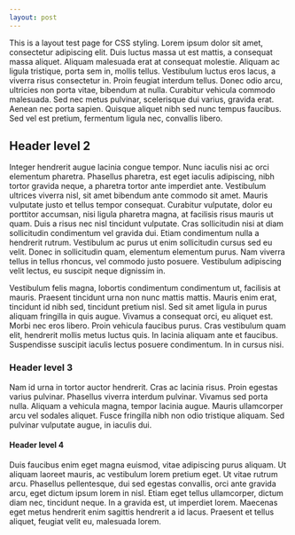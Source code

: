 ```yaml
---
layout: post
---
```

This is a layout test page for CSS styling. Lorem ipsum dolor sit
amet, consectetur adipiscing elit. Duis luctus massa ut est mattis, a
consequat massa aliquet. Aliquam malesuada erat at consequat molestie.
Aliquam ac ligula tristique, porta sem in, mollis tellus. Vestibulum
luctus eros lacus, a viverra risus consectetur in. Proin feugiat
interdum tellus. Donec odio arcu, ultricies non porta vitae, bibendum
at nulla. Curabitur vehicula commodo malesuada. Sed nec metus
pulvinar, scelerisque dui varius, gravida erat. Aenean nec porta
sapien. Quisque aliquet nibh sed nunc tempus faucibus. Sed vel est
pretium, fermentum ligula nec, convallis libero. 

Header level 2
--------------
Integer hendrerit augue lacinia congue tempor. Nunc iaculis nisi ac
orci elementum pharetra. Phasellus pharetra, est eget iaculis
adipiscing, nibh tortor gravida neque, a pharetra tortor ante
imperdiet ante. Vestibulum ultrices viverra nisl, sit amet bibendum
ante commodo sit amet. Mauris vulputate justo et tellus tempor
consequat. Curabitur vulputate, dolor eu porttitor accumsan, nisi
ligula pharetra magna, at facilisis risus mauris ut quam. Duis a risus
nec nisl tincidunt vulputate. Cras sollicitudin nisi at diam
sollicitudin condimentum vel gravida dui. Etiam condimentum nulla a
hendrerit rutrum. Vestibulum ac purus ut enim sollicitudin cursus sed
eu velit. Donec in sollicitudin quam, elementum elementum purus. Nam
viverra tellus in tellus rhoncus, vel commodo justo posuere.
Vestibulum adipiscing velit lectus, eu suscipit neque dignissim in. 

Vestibulum felis magna, lobortis condimentum condimentum ut, facilisis
at mauris. Praesent tincidunt urna non nunc mattis mattis. Mauris enim
erat, tincidunt id nibh sed, tincidunt pretium nisl. Sed sit amet
ligula in purus aliquam fringilla in quis augue. Vivamus a consequat
orci, eu aliquet est. Morbi nec eros libero. Proin vehicula faucibus
purus. Cras vestibulum quam elit, hendrerit mollis metus luctus quis.
In lacinia aliquam ante et faucibus. Suspendisse suscipit iaculis
lectus posuere condimentum. In in cursus nisi. 

### Header level 3

Nam id urna in tortor auctor hendrerit. Cras ac lacinia risus. Proin
egestas varius pulvinar. Phasellus viverra interdum pulvinar. Vivamus
sed porta nulla. Aliquam a vehicula magna, tempor lacinia augue.
Mauris ullamcorper arcu vel sodales aliquet. Fusce fringilla nibh non
odio tristique aliquam. Sed pulvinar vulputate augue, in iaculis dui. 

#### Header level 4

Duis faucibus enim eget magna euismod, vitae adipiscing purus aliquam.
Ut aliquam laoreet mauris, ac vestibulum lorem pretium eget. Ut vitae
rutrum arcu. Phasellus pellentesque, dui sed egestas convallis, orci
ante gravida arcu, eget dictum ipsum lorem in nisl. Etiam eget tellus
ullamcorper, dictum diam nec, tincidunt neque. In a gravida est, ut
imperdiet lorem. Maecenas eget metus hendrerit enim sagittis hendrerit
a id lacus. Praesent et tellus aliquet, feugiat velit eu, malesuada
lorem.
